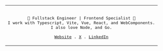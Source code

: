 <div align="center">
  <table>
    <tr>
    <td>
  <p align="center">
    <samp>
      <br/>
      👾 Fullstack Engineer | Frontend Specialist 💚<br/>
      I work with Typescript, Vite, Vue, React, and WebComponents. <br/> 
      I also love Node, and Go. <br/>
      <br/>
      <a href="https://www.xavhm.foo" target="_blank" rel="noopener noreferer">Website</a> .
      <a href="https://x.com/_xavhm" target="_blank" rel="noopener noreferer">X</a> .
      <a href="https://www.linkedin.com/in/xavhm/" target="_blank" rel="noopener noreferer">LinkedIn</a>
    </samp>
  </p>
  </td>
  </tr>
  </table>
</div>
